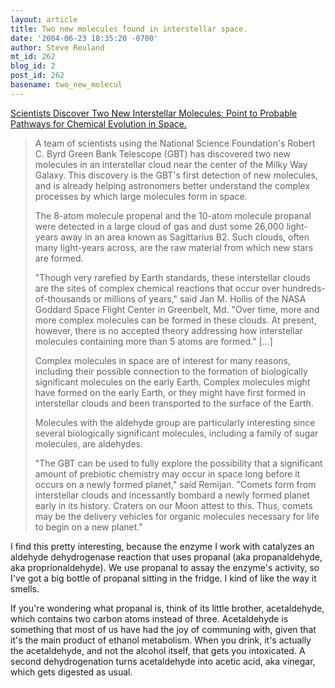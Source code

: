 ```yaml
---
layout: article
title: Two new molecules found in interstellar space.
date: '2004-06-23 18:35:20 -0700'
author: Steve Reuland
mt_id: 262
blog_id: 2
post_id: 262
basename: two_new_molecul
---
```

[Scientists Discover Two New Interstellar Molecules: Point to Probable Pathways for Chemical Evolution in Space.](http://www.nrao.edu/pr/2004/GBTMolecules/) 

> A team of scientists using the National Science Foundation's Robert C. Byrd Green Bank Telescope (GBT) has discovered two new molecules in an interstellar cloud near the center of the Milky Way Galaxy. This discovery is the GBT's first detection of new molecules, and is already helping astronomers better understand the complex processes by which large molecules form in space.
> 
> The 8-atom molecule propenal and the 10-atom molecule propanal were detected in a large cloud of gas and dust some 26,000 light-years away in an area known as Sagittarius B2. Such clouds, often many light-years across, are the raw material from which new stars are formed. 
> 
> "Though very rarefied by Earth standards, these interstellar clouds are the sites of complex chemical reactions that occur over hundreds-of-thousands or millions of years," said Jan M. Hollis of the NASA Goddard Space Flight Center in Greenbelt, Md. "Over time, more and more complex molecules can be formed in these clouds. At present, however, there is no accepted theory addressing how interstellar molecules containing more than 5 atoms are formed." 
> \[...\]
> 
> Complex molecules in space are of interest for many reasons, including their possible connection to the formation of biologically significant molecules on the early Earth. Complex molecules might have formed on the early Earth, or they might have first formed in interstellar clouds and been transported to the surface of the Earth. 
> 
> Molecules with the aldehyde group are particularly interesting since several biologically significant molecules, including a family of sugar molecules, are aldehydes. 
> 
> "The GBT can be used to fully explore the possibility that a significant amount of prebiotic chemistry may occur in space long before it occurs on a newly formed planet," said Remijan. "Comets form from interstellar clouds and incessantly bombard a newly formed planet early in its history. Craters on our Moon attest to this. Thus, comets may be the delivery vehicles for organic molecules necessary for life to begin on a new planet." 

I find this pretty interesting, because the enzyme I work with catalyzes an aldehyde dehydrogenase reaction that uses propanal (aka propanaldehyde, aka proprionaldehyde).  We use propanal to assay the enzyme's activity, so I've got a big bottle of propanal sitting in the fridge.  I kind of like the way it smells.    

If you're wondering what propanal is, think of its little brother, acetaldehyde, which contains two carbon atoms instead of three.  Acetaldehyde is something that most of us have had the joy of communing with, given that it's the main product of ethanol metabolism.  When you drink, it's actually the acetaldehyde, and not the alcohol itself, that gets you intoxicated.  A second dehydrogenation turns acetaldehyde into acetic acid, aka vinegar, which gets digested as usual.

